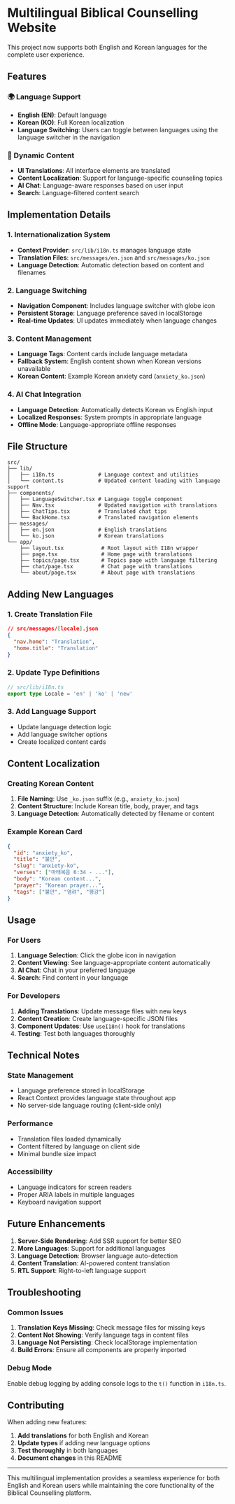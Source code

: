 # Multilingual Biblical Counselling Website

This project now supports both English and Korean languages for the complete user experience.

## Features

### 🌍 Language Support
- **English (EN)**: Default language
- **Korean (KO)**: Full Korean localization
- **Language Switching**: Users can toggle between languages using the language switcher in the navigation

### 🔄 Dynamic Content
- **UI Translations**: All interface elements are translated
- **Content Localization**: Support for language-specific counseling topics
- **AI Chat**: Language-aware responses based on user input
- **Search**: Language-filtered content search

## Implementation Details

### 1. Internationalization System
- **Context Provider**: `src/lib/i18n.ts` manages language state
- **Translation Files**: `src/messages/en.json` and `src/messages/ko.json`
- **Language Detection**: Automatic detection based on content and filenames

### 2. Language Switching
- **Navigation Component**: Includes language switcher with globe icon
- **Persistent Storage**: Language preference saved in localStorage
- **Real-time Updates**: UI updates immediately when language changes

### 3. Content Management
- **Language Tags**: Content cards include language metadata
- **Fallback System**: English content shown when Korean versions unavailable
- **Korean Content**: Example Korean anxiety card (`anxiety_ko.json`)

### 4. AI Chat Integration
- **Language Detection**: Automatically detects Korean vs English input
- **Localized Responses**: System prompts in appropriate language
- **Offline Mode**: Language-appropriate offline responses

## File Structure

```
src/
├── lib/
│   ├── i18n.ts              # Language context and utilities
│   └── content.ts           # Updated content loading with language support
├── components/
│   ├── LanguageSwitcher.tsx # Language toggle component
│   ├── Nav.tsx              # Updated navigation with translations
│   ├── ChatTips.tsx         # Translated chat tips
│   └── BackHome.tsx         # Translated navigation elements
├── messages/
│   ├── en.json              # English translations
│   └── ko.json              # Korean translations
└── app/
    ├── layout.tsx            # Root layout with I18n wrapper
    ├── page.tsx              # Home page with translations
    ├── topics/page.tsx       # Topics page with language filtering
    ├── chat/page.tsx         # Chat page with translations
    └── about/page.tsx        # About page with translations
```

## Adding New Languages

### 1. Create Translation File
```json
// src/messages/[locale].json
{
  "nav.home": "Translation",
  "home.title": "Translation"
}
```

### 2. Update Type Definitions
```typescript
// src/lib/i18n.ts
export type Locale = 'en' | 'ko' | 'new'
```

### 3. Add Language Support
- Update language detection logic
- Add language switcher options
- Create localized content cards

## Content Localization

### Creating Korean Content
1. **File Naming**: Use `_ko.json` suffix (e.g., `anxiety_ko.json`)
2. **Content Structure**: Include Korean title, body, prayer, and tags
3. **Language Detection**: Automatically detected by filename or content

### Example Korean Card
```json
{
  "id": "anxiety_ko",
  "title": "불안",
  "slug": "anxiety-ko",
  "verses": ["마태복음 6:34 - ..."],
  "body": "Korean content...",
  "prayer": "Korean prayer...",
  "tags": ["불안", "염려", "평강"]
}
```

## Usage

### For Users
1. **Language Selection**: Click the globe icon in navigation
2. **Content Viewing**: See language-appropriate content automatically
3. **AI Chat**: Chat in your preferred language
4. **Search**: Find content in your language

### For Developers
1. **Adding Translations**: Update message files with new keys
2. **Content Creation**: Create language-specific JSON files
3. **Component Updates**: Use `useI18n()` hook for translations
4. **Testing**: Test both languages thoroughly

## Technical Notes

### State Management
- Language preference stored in localStorage
- React Context provides language state throughout app
- No server-side language routing (client-side only)

### Performance
- Translation files loaded dynamically
- Content filtered by language on client side
- Minimal bundle size impact

### Accessibility
- Language indicators for screen readers
- Proper ARIA labels in multiple languages
- Keyboard navigation support

## Future Enhancements

1. **Server-Side Rendering**: Add SSR support for better SEO
2. **More Languages**: Support for additional languages
3. **Language Detection**: Browser language auto-detection
4. **Content Translation**: AI-powered content translation
5. **RTL Support**: Right-to-left language support

## Troubleshooting

### Common Issues
1. **Translation Keys Missing**: Check message files for missing keys
2. **Content Not Showing**: Verify language tags in content files
3. **Language Not Persisting**: Check localStorage implementation
4. **Build Errors**: Ensure all components are properly imported

### Debug Mode
Enable debug logging by adding console logs to the `t()` function in `i18n.ts`.

## Contributing

When adding new features:
1. **Add translations** for both English and Korean
2. **Update types** if adding new language options
3. **Test thoroughly** in both languages
4. **Document changes** in this README

---

This multilingual implementation provides a seamless experience for both English and Korean users while maintaining the core functionality of the Biblical Counselling platform.
